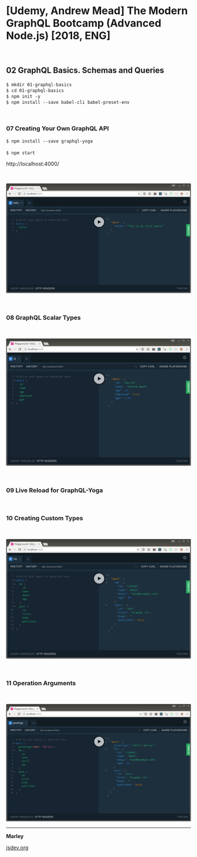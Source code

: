 # [Udemy, Andrew Mead] The Modern GraphQL Bootcamp (Advanced Node.js) [2018, ENG]

<br/>

## 02 GraphQL Basics. Schemas and Queries

    $ mkdir 01-graphql-basics
    $ cd 01-graphql-basics
    $ npm init -y
    $ npm install --save babel-cli babel-preset-env

<br/>

### 07 Creating Your Own GraphQL API

    $ npm install --save graphql-yoga              

    $ npm start

http://localhost:4000/


<br/>

![Application](/img/pic-02-01.png?raw=true)

<br/>

### 08 GraphQL Scalar Types

<br/>

![Application](/img/pic-02-02.png?raw=true)

<br/>

### 09 Live Reload for GraphQL-Yoga

<br/>

### 10 Creating Custom Types

<br/>

![Application](/img/pic-02-03.png?raw=true)

<br/>

### 11 Operation Arguments

<br/>

![Application](/img/pic-02-04.png?raw=true)

---

**Marley**

<a href="https://jsdev.org">jsdev.org</a>  